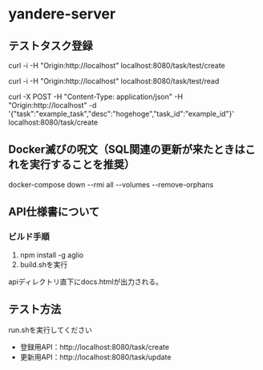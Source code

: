 # yandere-server

## テストタスク登録

curl -i -H "Origin:http://localhost" localhost:8080/task/test/create

curl -i -H "Origin:http://localhost" localhost:8080/task/test/read
  
curl -X POST -H "Content-Type: application/json" -H "Origin:http://localhost" -d '{"task":"example_task","desc":"hogehoge","task_id":"example_id"}' localhost:8080/task/create

## Docker滅びの呪文（SQL関連の更新が来たときはこれを実行することを推奨）

docker-compose down --rmi all --volumes --remove-orphans

## API仕様書について

### ビルド手順

1. npm install -g aglio
2. build.shを実行

apiディレクトリ直下にdocs.htmlが出力される。

## テスト方法

run.shを実行してください

- 登録用API：http://localhost:8080/task/create
- 更新用API：http://localhost:8080/task/update
